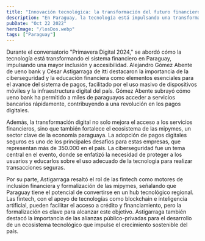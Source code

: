 ```yaml
---
title: "Innovación tecnológica: la transformación del futuro financiero del país"
description: "En Paraguay, la tecnología está impulsando una transformación en el sector financiero, con la inclusión financiera y la ciberseguridad como pilares clave. Las fintech juegan un rol fundamental en la formalización de mipymes y el acceso a servicios financieros digitales."
pubDate: "Oct 22 2022"
heroImage: "/losDos.webp"
tags: ["Paraguay"]
---
```


Durante el conversatorio "Primavera Digital 2024," se abordó cómo la tecnología está transformando el sistema financiero en Paraguay, impulsando una mayor inclusión y accesibilidad. Alejandro Gómez Abente de ueno bank y César Astigarraga de itti destacaron la importancia de la ciberseguridad y la educación financiera como elementos esenciales para el avance del sistema de pagos, facilitado por el uso masivo de dispositivos móviles y la infraestructura digital del país. Gómez Abente subrayó cómo ueno bank ha permitido a miles de paraguayos acceder a servicios bancarios rápidamente, contribuyendo a una revolución en los pagos digitales.

Además, la transformación digital no solo mejora el acceso a los servicios financieros, sino que también fortalece el ecosistema de las mipymes, un sector clave de la economía paraguaya. La adopción de pagos digitales seguros es uno de los principales desafíos para estas empresas, que representan más de 350.000 en el país. La ciberseguridad fue un tema central en el evento, donde se enfatizó la necesidad de proteger a los usuarios y educarlos sobre el uso adecuado de la tecnología para realizar transacciones seguras.

Por su parte, Astigarraga resaltó el rol de las fintech como motores de inclusión financiera y formalización de las mipymes, señalando que Paraguay tiene el potencial de convertirse en un hub tecnológico regional. Las fintech, con el apoyo de tecnologías como blockchain e inteligencia artificial, pueden facilitar el acceso a crédito y financiamiento, pero la formalización es clave para alcanzar este objetivo. Astigarraga también destacó la importancia de las alianzas público-privadas para el desarrollo de un ecosistema tecnológico que impulse el crecimiento sostenible del país.
